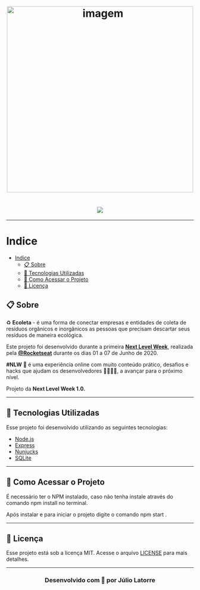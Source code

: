 <h1 align="center">
 <img src="https://i.imgur.com/INDlEGV.png" alt="imagem" width="500"/>  
</h1>

<h1 align="center">
    <img src="https://i.imgur.com/YcQeyR6.jpg">
</h1>

---

# Indice
- [Indice](#indice)
  - [📋 Sobre](#-sobre)
  - [🚀 Tecnologias Utilizadas](#-tecnologias-utilizadas)
  - [:bookmark: Como Acessar o Projeto](#-como-acessar-o-projeto)
  - [📝 Licença](#-licença)


## 📋 Sobre

:recycle: **Ecoleta** - é uma forma de conectar empresas e entidades de coleta de resíduos orgânicos e inorgânicos as pessoas que precisam descartar seus resíduos de maneira ecológica.

Este projeto foi desenvolvido durante a primeira **[Next Level Week](https://nextlevelweek.com/)**, realizada pela **[@Rocketseat](https://github.com/Rocketseat)** durante os dias 01 a 07 de Junho de 2020.

**#NLW** 🚀 é uma experiência online com muito conteúdo prático, desafios e hacks que ajudam os desenvolvedores 👨‍🚀👩‍🚀, a avançar para o próximo nível.

Projeto da **Next Level Week 1.0.**

---

## 🚀 Tecnologias Utilizadas
Esse projeto foi desenvolvido utilizando as seguintes tecnologias:

- [Node.js](https://nodejs.org/en/)
- [Express](https://expressjs.com/pt-br/)
- [Nunjucks](https://mozilla.github.io/nunjucks//)
- [SQLite](https://www.sqlite.org/index.html)

---

## :bookmark: Como Acessar o Projeto

   É necessário ter o NPM instalado, caso não tenha instale através do comando npm install no terminal.

   Após instalar e para iniciar o projeto digite o comando npm start .

---

## 📝 Licença
Esse projeto está sob a licença MIT. Acesse o arquivo [LICENSE](https://github.com/Juliolatorre/Ecoleta/blob/master/LICENSE) para mais detalhes.

---

<h3 align="center"> 
 Desenvolvido com 💜 por Júlio Latorre
</h3>